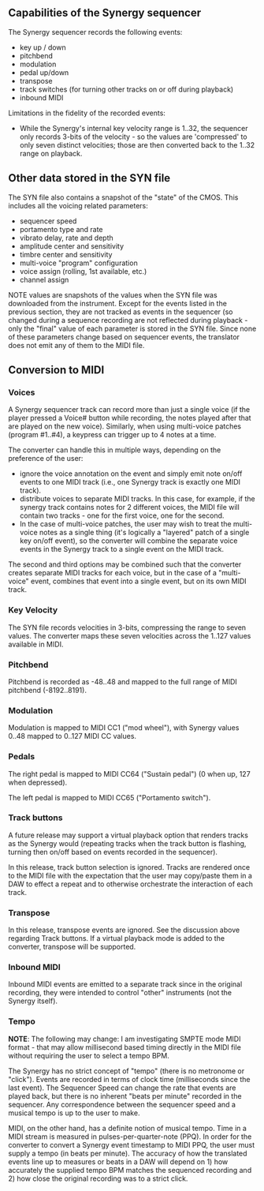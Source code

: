 
## Capabilities of the Synergy sequencer

The Synergy sequencer records the following events:

* key up / down
* pitchbend
* modulation
* pedal up/down
* transpose
* track switches (for turning other tracks on or off during playback)
* inbound MIDI

Limitations in the fidelity of the recorded events:

* While the Synergy's internal key velocity range is 1..32, the sequencer only records 3-bits of the velocity - so the values are 'compressed' to only seven distinct velocities; those are then converted back to the 1..32 range on playback.

## Other data stored in the SYN file

The SYN file also contains a snapshot of the "state" of the CMOS.  This includes all the voicing related parameters:

* sequencer speed
* portamento type and rate
* vibrato delay, rate and depth
* amplitude center and sensitivity
* timbre center and sensitivity
* multi-voice "program" configuration
* voice assign (rolling, 1st available, etc.)
* channel assign

NOTE values are snapshots of the values when the SYN file was downloaded from the instrument. Except for the events listed in the previous section, they are not tracked as events in the sequencer (so changed during a sequence recording are not reflected during playback - only the "final" value of each parameter  is stored in the SYN file.  Since none of these parameters change based on sequencer events, the translator does not emit any of them to the MIDI file.

## Conversion to MIDI

### Voices

A Synergy sequencer track can record more than just a single voice (if the player pressed a Voice# button while recording, the notes played after that are played on the new voice).  Similarly, when using multi-voice patches (program #1..#4), a keypress can trigger up to 4 notes at a time.

The converter can handle this in multiple ways, depending on the preference of the user:

* ignore the voice annotation on the event and simply emit note on/off events to one MIDI track (i.e., one Synergy track is exactly one MIDI track).
* distribute voices to separate MIDI tracks.  In this case, for example, if the synergy track contains notes for 2 different voices, the MIDI file will contain two tracks - one for the first voice, one for the second.
* In the case of multi-voice patches, the user may wish to treat the multi-voice notes as a single thing (it's logically a "layered" patch of a single key on/off event), so the converter will combine the separate voice events in the Synergy track to a single event on the MIDI track.

The second and third options may be combined such that the converter creates separate MIDI tracks for each voice, but in the case of a "multi-voice" event, combines that event into a single event, but on its own MIDI track.

### Key Velocity

The SYN file records velocities in 3-bits, compressing the range to seven values.  The converter maps these seven velocities across the 1..127 values available in MIDI.

### Pitchbend

Pitchbend is recorded as -48..48 and mapped to the full range of MIDI pitchbend (-8192..8191).

### Modulation

Modulation is mapped to MIDI CC1 ("mod wheel"), with Synergy values 0..48 mapped to 0..127 MIDI CC values.

### Pedals

The right pedal is mapped to MIDI CC64 ("Sustain pedal") (0 when up, 127 when depressed).

The left pedal is mapped to MIDI CC65 ("Portamento switch").

### Track buttons

A future release may support a virtual playback option that renders tracks as the Synergy would (repeating tracks when the track button is flashing, turning then on/off based on events recorded in the sequencer).

In this release, track button selection is ignored.   Tracks are rendered once to the MIDI file with the expectation that the user may copy/paste them in a DAW to effect a repeat and to otherwise orchestrate the interaction of each track.

### Transpose

In this release, transpose events are ignored.  See the discussion above regarding Track buttons. If a virtual playback mode is added to the converter, transpose will be supported.

### Inbound MIDI

Inbound MIDI events are emitted to a separate track since in the original recording, they were intended to control "other" instruments (not the Synergy itself).

### Tempo

**NOTE**:  The following may change: I am investigating SMPTE mode MIDI format - that may allow millisecond based timing directly in the MIDI file without requiring the user to select a tempo BPM.

The Synergy has no strict concept of "tempo" (there is no metronome or "click").  Events are recorded in terms of clock time (milliseconds since the last event).  The Sequencer Speed can change the rate that events are played back, but there is no inherent "beats per minute" recorded in the sequencer.  Any correspondence between the sequencer speed and a musical tempo is up to the user to make.

MIDI, on the other hand, has a definite notion of musical tempo.  Time in a MIDI stream is measured in pulses-per-quarter-note (PPQ).  In order for the converter to convert a Synergy event timestamp to MIDI PPQ, the user must supply a tempo (in beats per minute).  The accuracy of how the translated events line up to measures or beats in a DAW will depend on 1) how accurately the supplied tempo BPM matches the sequenced recording and 2) how close the original recording was to a strict click.

